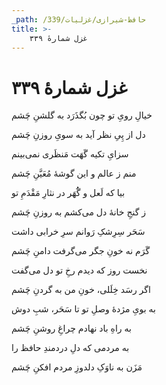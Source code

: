 ```yaml
---
_path: /حافظ-شیرازی/غزلیات/339
title: >-
    غزل شمارهٔ ۳۳۹
---
```

# غزل شمارهٔ ۳۳۹

<div class="b" id="bn1"><div class="m1"><p>خیالِ رویِ تو چون بُگذَرَد به گلشنِ چَشم</p></div>
<div class="m2"><p>دل از پِیِ نظر آید به سویِ روزنِ چَشم</p></div></div>
<div class="b" id="bn2"><div class="m1"><p>سزایِ تکیه گَهَت مَنظَری نمی‌بینم</p></div>
<div class="m2"><p>منم ز عالم و این گوشهٔ مُعَیَّنِ چَشم</p></div></div>
<div class="b" id="bn3"><div class="m1"><p>بیا که لَعل و گَُهَر در نثارِ مَقْدَمِ تو</p></div>
<div class="m2"><p>ز گنجِ خانهٔ دل می‌کشم به روزنِ چَشم</p></div></div>
<div class="b" id="bn4"><div class="m1"><p>سَحَر سِرِشکِ رَوانم سرِ خرابی داشت</p></div>
<div class="m2"><p>گَرَم نه خونِ جگر می‌گرفت دامنِ چَشم</p></div></div>
<div class="b" id="bn5"><div class="m1"><p>نخست روز که دیدم رخِ تو دل می‌گفت</p></div>
<div class="m2"><p>اگر رسَد خِلَلی، خونِ من به گردنِ چَشم</p></div></div>
<div class="b" id="bn6"><div class="m1"><p>به بویِ مژدهٔ وصلِ تو تا سَحَر، شبِ دوش</p></div>
<div class="m2"><p>به راهِ باد نهادم چراغِ روشنِ چَشم</p></div></div>
<div class="b" id="bn7"><div class="m1"><p>به مردمی که دلِ دردمندِ حافظ را</p></div>
<div class="m2"><p>مَزَن به ناوَکِ دلدوزِ مردم افکنِ چَشم</p></div></div>
